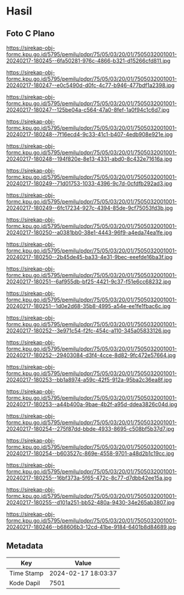 # Hasil

## Foto C Plano

https://sirekap-obj-formc.kpu.go.id/5795/pemilu/pdpr/75/05/03/20/01/7505032001001-20240217-180245--6fa50281-976c-4866-b321-d15266cfd811.jpg

https://sirekap-obj-formc.kpu.go.id/5795/pemilu/pdpr/75/05/03/20/01/7505032001001-20240217-180247--e0c5490d-d0fc-4c77-b946-477bdf1a2398.jpg

https://sirekap-obj-formc.kpu.go.id/5795/pemilu/pdpr/75/05/03/20/01/7505032001001-20240217-180247--125be04a-c564-47a0-8fef-1a0f94c1c6d7.jpg

https://sirekap-obj-formc.kpu.go.id/5795/pemilu/pdpr/75/05/03/20/01/7505032001001-20240217-180248--7f16ecd4-9c33-41c1-b407-4edb908e921e.jpg

https://sirekap-obj-formc.kpu.go.id/5795/pemilu/pdpr/75/05/03/20/01/7505032001001-20240217-180248--194f820e-8e13-4331-abd0-8c432e71616a.jpg

https://sirekap-obj-formc.kpu.go.id/5795/pemilu/pdpr/75/05/03/20/01/7505032001001-20240217-180249--71d01753-1033-4396-9c7d-0cfdfb292ad3.jpg

https://sirekap-obj-formc.kpu.go.id/5795/pemilu/pdpr/75/05/03/20/01/7505032001001-20240217-180249--6fc17234-927c-4394-85de-9cf75053fd3b.jpg

https://sirekap-obj-formc.kpu.go.id/5795/pemilu/pdpr/75/05/03/20/01/7505032001001-20240217-180250--a0381bb0-38e1-4443-96f9-a4eda74ea1fe.jpg

https://sirekap-obj-formc.kpu.go.id/5795/pemilu/pdpr/75/05/03/20/01/7505032001001-20240217-180250--2b45de45-ba33-4e31-9bec-eeefde16ba3f.jpg

https://sirekap-obj-formc.kpu.go.id/5795/pemilu/pdpr/75/05/03/20/01/7505032001001-20240217-180251--6af955db-bf25-4421-9c37-f51e6cc68232.jpg

https://sirekap-obj-formc.kpu.go.id/5795/pemilu/pdpr/75/05/03/20/01/7505032001001-20240217-180251--1d0e2d68-35b8-4995-a54e-ee1fe1fbac6c.jpg

https://sirekap-obj-formc.kpu.go.id/5795/pemilu/pdpr/75/05/03/20/01/7505032001001-20240217-180252--3e971c54-f2fc-454c-a110-345a05833126.jpg

https://sirekap-obj-formc.kpu.go.id/5795/pemilu/pdpr/75/05/03/20/01/7505032001001-20240217-180252--29403084-d3f4-4cce-8d82-9fc472e57664.jpg

https://sirekap-obj-formc.kpu.go.id/5795/pemilu/pdpr/75/05/03/20/01/7505032001001-20240217-180253--bb1a8974-a59c-42f5-912a-95ba2c36ea8f.jpg

https://sirekap-obj-formc.kpu.go.id/5795/pemilu/pdpr/75/05/03/20/01/7505032001001-20240217-180253--a44b400a-9bae-4b2f-a95d-ddea3826c04d.jpg

https://sirekap-obj-formc.kpu.go.id/5795/pemilu/pdpr/75/05/03/20/01/7505032001001-20240217-180254--275f87dd-bbde-4933-8695-c508bf5b37d7.jpg

https://sirekap-obj-formc.kpu.go.id/5795/pemilu/pdpr/75/05/03/20/01/7505032001001-20240217-180254--b603527c-869e-4558-9701-a48d2b1c19cc.jpg

https://sirekap-obj-formc.kpu.go.id/5795/pemilu/pdpr/75/05/03/20/01/7505032001001-20240217-180255--16bf373a-5f65-472c-8c77-d7dbb42ee15a.jpg

https://sirekap-obj-formc.kpu.go.id/5795/pemilu/pdpr/75/05/03/20/01/7505032001001-20240217-180255--d101a251-bb52-480a-9430-34e265ab3807.jpg

https://sirekap-obj-formc.kpu.go.id/5795/pemilu/pdpr/75/05/03/20/01/7505032001001-20240217-180246--b68606b3-12cd-41be-9184-6401b8d84689.jpg


## Metadata

| Key        | Value               |
| ---------- | ------------------- |
| Time Stamp | 2024-02-17 18:03:37 |
| Kode Dapil | 7501                |



